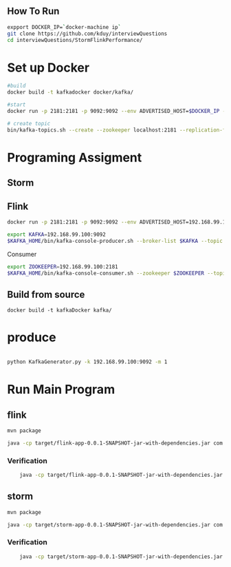 
How To Run
---

```bash
expport DOCKER_IP=`docker-machine ip`
git clone https://github.com/kduy/interviewQuestions
cd interviewQuestions/StormFlinkPerformance/
```

# Set up Docker

```bash
#build
docker build -t kafkadocker docker/kafka/

#start
docker run -p 2181:2181 -p 9092:9092 --env ADVERTISED_HOST=$DOCKER_IP --env ADVERTISED_PORT=9092 kafkadocker 

# create topic
bin/kafka-topics.sh --create --zookeeper localhost:2181 --replication-factor 1 --partitions 1 --topic test

```

# Programing Assigment

## Storm


## Flink





```bash
docker run -p 2181:2181 -p 9092:9092 --env ADVERTISED_HOST=192.168.99.100 --env ADVERTISED_PORT=9092 kafkadocker 
```

```bash
export KAFKA=192.168.99.100:9092
$KAFKA_HOME/bin/kafka-console-producer.sh --broker-list $KAFKA --topic test
```


Consumer 
```bash
export ZOOKEEPER=192.168.99.100:2181
$KAFKA_HOME/bin/kafka-console-consumer.sh --zookeeper $ZOOKEEPER --topic test
```




Build from source
---

    docker build -t kafkaDocker kafka/



# produce
```bash

python KafkaGenerator.py -k 192.168.99.100:9092 -m 1
```




# Run Main Program
## flink 
```bash
mvn package

java -cp target/flink-app-0.0.1-SNAPSHOT-jar-with-dependencies.jar com.nventdata.task.flink.topology.FlinkKafkaTopology /Users/kidio/temp/interviewQuestions/StormFlinkPerformance/flink-app/flink-app.properties
```

### Verification
```bash
    java -cp target/flink-app-0.0.1-SNAPSHOT-jar-with-dependencies.jar com.nventdata.task.flink.verification.KafkaConsumer 192.168.99.100:2181 random1,random2,random3 10000 1000
```

## storm
```bash
mvn package

java -cp target/storm-app-0.0.1-SNAPSHOT-jar-with-dependencies.jar com.nventdata.task.storm.topology.StormKafkaTopology /Users/kidio/temp/interviewQuestions/StormFlinkPerformance/storm-app/storm-app.properties
```


### Verification
```bash
    java -cp target/storm-app-0.0.1-SNAPSHOT-jar-with-dependencies.jar com.nventdata.task.storm.verification.KafkaConsumer 192.168.99.100:2181 random1,random2,random3 10000 1000
```





